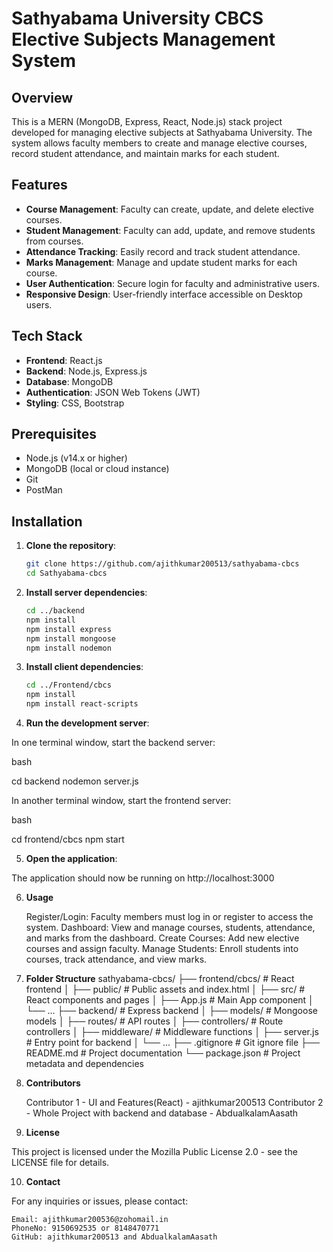 # Sathyabama University CBCS Elective Subjects Management System

## Overview

This is a MERN (MongoDB, Express, React, Node.js) stack project developed for managing elective subjects at Sathyabama University. The system allows faculty members to create and manage elective courses, record student attendance, and maintain marks for each student.

## Features

- **Course Management**: Faculty can create, update, and delete elective courses.
- **Student Management**: Faculty can add, update, and remove students from courses.
- **Attendance Tracking**: Easily record and track student attendance.
- **Marks Management**: Manage and update student marks for each course.
- **User Authentication**: Secure login for faculty and administrative users.
- **Responsive Design**: User-friendly interface accessible on Desktop users.

## Tech Stack

- **Frontend**: React.js
- **Backend**: Node.js, Express.js
- **Database**: MongoDB
- **Authentication**: JSON Web Tokens (JWT)
- **Styling**: CSS, Bootstrap

## Prerequisites

- Node.js (v14.x or higher)
- MongoDB (local or cloud instance)
- Git
- PostMan

## Installation

1. **Clone the repository**:
    ```bash
    git clone https://github.com/ajithkumar200513/sathyabama-cbcs
    cd Sathyabama-cbcs
    ```

2. **Install server dependencies**:
    ```bash
    cd ../backend
    npm install
    npm install express
    npm install mongoose
    npm install nodemon
    ```

3. **Install client dependencies**:
    ```bash
    cd ../Frontend/cbcs
    npm install
    npm install react-scripts
    ```
4. **Run the development server**:

In one terminal window, start the backend server:

bash

cd backend
nodemon server.js

In another terminal window, start the frontend server:

bash

cd frontend/cbcs
npm start

5. **Open the application**:

The application should now be running on http://localhost:3000

6. **Usage**

    Register/Login: Faculty members must log in or register to access the system.
    Dashboard: View and manage courses, students, attendance, and marks from the dashboard.
    Create Courses: Add new elective courses and assign faculty.
    Manage Students: Enroll students into courses, track attendance, and view marks.

7. **Folder Structure**
sathyabama-cbcs/
├── frontend/cbcs/                # React frontend
│   ├── public/            # Public assets and index.html
│   ├── src/               # React components and pages
│   ├── App.js             # Main App component
│   └── ...
├── backend/                # Express backend
│   ├── models/            # Mongoose models
│   ├── routes/            # API routes
│   ├── controllers/       # Route controllers
│   ├── middleware/        # Middleware functions
│   ├── server.js          # Entry point for backend
│   └── ...
├── .gitignore             # Git ignore file
├── README.md              # Project documentation
└── package.json           # Project metadata and dependencies


8. **Contributors**

    Contributor 1 - UI and Features(React) - ajithkumar200513
    Contributor 2 - Whole Project with backend and database - AbdualkalamAasath

9. **License**

This project is licensed under the Mozilla Public License 2.0 - see the LICENSE file for details.

10. **Contact**

For any inquiries or issues, please contact:

    Email: ajithkumar200536@zohomail.in 
    PhoneNo: 9150692535 or 8148470771
    GitHub: ajithkumar200513 and AbdualkalamAasath
    
